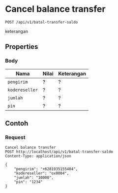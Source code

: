 # Cancel balance transfer
```http
POST /api/v1/batal-transfer-saldo
```
keterangan
## Properties
### Body
Nama  | Nilai | Keterangan
--- | --- | ---
<code>pengirim</code> | ? | ?
<code>kodereseller</code> | ? | ?
<code>jumlah</code> | ? | ?
<code>pin</code> | ? | ?

## Contoh

### Request
```http
Cancel balance transfer
POST http://localhost/api/v1/batal-transfer-saldo
Content-Type: application/json

{
    "pengirim": "+6281935155404",
    "kodereseller": "ox0004",
    "jumlah": "10000",
    "pin": "1234"
}
```

